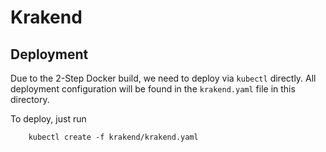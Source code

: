 # Krakend

## Deployment

Due to the 2-Step Docker build, we need to deploy via `kubectl` directly.
All deployment configuration will be found in the `krakend.yaml` file in this directory.


To deploy, just run

```
	kubectl create -f krakend/krakend.yaml
```
